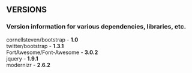 ## VERSIONS

### Version information for various dependencies, libraries, etc.

cornellsteven/bootstrap -	**1.0**  
twitter/bootstrap -			**1.3.1**  
FortAwesome/Font-Awesome -	**3.0.2**  
jquery -					**1.9.1**  
modernizr -					**2.6.2**